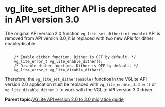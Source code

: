 # vg\_lite\_set\_dither API is deprecated in API version 3.0

The original API version 2.0 function `vg_lite_set_dither(int enable)` API is removed from API version 3.0, it is replaced with two new APIs for dither enable/disable:

```

    /* Enable dither function. Dither is OFF by default. */
    vg_lite_error_t vg_lite_enable_dither();
    /* Disable dither function. Dither is OFF by default. */
    vg_lite_error_t vg_lite_disable_dither();
```

Therefore, the `vg_lite_set_dither(enable)` function in the VGLite API version 2.0 application must be replaced with `vg_lite_enable_dither()` or `vg_lite_disable_dither()` to work with the VGLite API version 3.0 driver.

**Parent topic:**[VGLite API version 2.0 to 3.0 migration guide](../topics/vglite_api_version_20_to_30_migration_guide.md)

